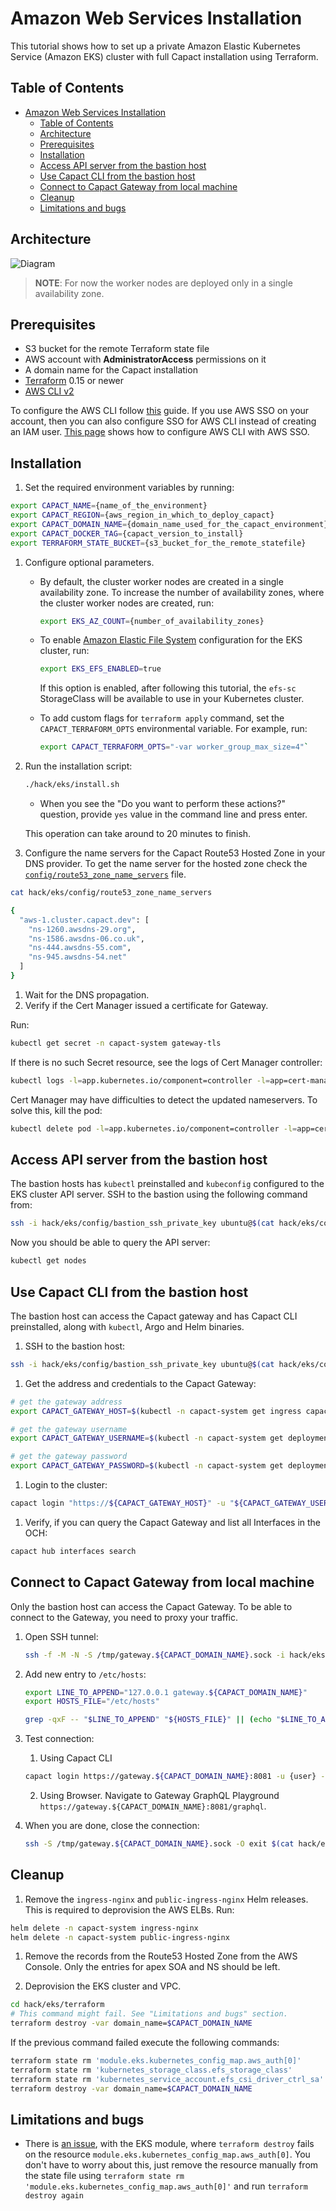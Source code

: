 # Amazon Web Services Installation

This tutorial shows how to set up a private Amazon Elastic Kubernetes Service (Amazon EKS) cluster with full Capact installation using Terraform.

## Table of Contents

<!-- toc -->

- [Amazon Web Services Installation](#amazon-web-services-installation)
  - [Table of Contents](#table-of-contents)
  - [Architecture](#architecture)
  - [Prerequisites](#prerequisites)
  - [Installation](#installation)
  - [Access API server from the bastion host](#access-api-server-from-the-bastion-host)
  - [Use Capact CLI from the bastion host](#use-capact-cli-from-the-bastion-host)
  - [Connect to Capact Gateway from local machine](#connect-to-capact-gateway-from-local-machine)
  - [Cleanup](#cleanup)
  - [Limitations and bugs](#limitations-and-bugs)

<!-- tocstop -->

## Architecture

![Diagram](./assets/Capact_EKS.svg)

> **NOTE**: For now the worker nodes are deployed only in a single availability zone.

## Prerequisites

- S3 bucket for the remote Terraform state file
- AWS account with **AdministratorAccess** permissions on it
- A domain name for the Capact installation
- [Terraform](https://www.terraform.io/downloads.html) 0.15 or newer
- [AWS CLI v2](https://docs.aws.amazon.com/cli/latest/userguide/install-cliv2.html)
  
To configure the AWS CLI follow [this](https://docs.aws.amazon.com/cli/latest/userguide/cli-configure-quickstart.html) guide.
If you use AWS SSO on your account, then you can also configure SSO for AWS CLI instead of creating an IAM user. [This page](https://docs.aws.amazon.com/cli/latest/userguide/cli-configure-sso.html) shows how to configure AWS CLI with AWS SSO.

## Installation

1. Set the required environment variables by running:
   
  ```bash
  export CAPACT_NAME={name_of_the_environment}
  export CAPACT_REGION={aws_region_in_which_to_deploy_capact}
  export CAPACT_DOMAIN_NAME={domain_name_used_for_the_capact_environment}
  export CAPACT_DOCKER_TAG={capact_version_to_install}
  export TERRAFORM_STATE_BUCKET={s3_bucket_for_the_remote_statefile}
  ```

1. Configure optional parameters.

   - By default, the cluster worker nodes are created in a single availability zone. To increase the number of availability zones, where the cluster worker nodes are created, run:
     
     ```bash
     export EKS_AZ_COUNT={number_of_availability_zones}
     ```
     
   - To enable [Amazon Elastic File System](https://aws.amazon.com/efs/) configuration for the EKS cluster, run:
      
     ```bash
     export EKS_EFS_ENABLED=true
     ```
     
     If this option is enabled, after following this tutorial, the `efs-sc` StorageClass will be available to use in your Kubernetes cluster. 

   - To add custom flags for `terraform apply` command, set the `CAPACT_TERRAFORM_OPTS` environmental variable. For example, run:
      
     ```bash
     export CAPACT_TERRAFORM_OPTS="-var worker_group_max_size=4"` 
     ```

1. Run the installation script:
   
   ```bash
   ./hack/eks/install.sh
   ```

   - When you see the "Do you want to perform these actions?" question, provide `yes` value in the command line and press enter. 
     
   This operation can take around to 20 minutes to finish.
   
1. Configure the name servers for the Capact Route53 Hosted Zone in your DNS provider. To get the name server for the hosted zone check the [`config/route53_zone_name_servers`](./config/route53_zone_name_servers) file.
  ```bash
  cat hack/eks/config/route53_zone_name_servers
  ```
  ```bash
  {
    "aws-1.cluster.capact.dev": [
      "ns-1260.awsdns-29.org",
      "ns-1586.awsdns-06.co.uk",
      "ns-444.awsdns-55.com",
      "ns-945.awsdns-54.net"
    ]
  }
  ```

1. Wait for the DNS propagation.
1. Verify if the Cert Manager issued a certificate for Gateway.

  Run:

  ```bash
  kubectl get secret -n capact-system gateway-tls
  ```

  If there is no such Secret resource, see the logs of Cert Manager controller:
  
  ```bash
  kubectl logs -l=app.kubernetes.io/component=controller -l=app=cert-manager -n capact-system
  ```
  
  Cert Manager may have difficulties to detect the updated nameservers. To solve this, kill the pod: 
  
  ```bash
  kubectl delete pod -l=app.kubernetes.io/component=controller -l=app=cert-manager -n capact-system
  ```

## Access API server from the bastion host

The bastion hosts has `kubectl` preinstalled and `kubeconfig` configured to the EKS cluster API server. SSH to the bastion using the following command from:
```bash
ssh -i hack/eks/config/bastion_ssh_private_key ubuntu@$(cat hack/eks/config/bastion_public_ip)
```

Now you should be able to query the API server:
```bash
kubectl get nodes
```

## Use Capact CLI from the bastion host

The bastion host can access the Capact gateway and has Capact CLI preinstalled, along with `kubectl`, Argo and Helm binaries.

1. SSH to the bastion host:
  ```bash
  ssh -i hack/eks/config/bastion_ssh_private_key ubuntu@$(cat hack/eks/config/bastion_public_ip)
  ```

1. Get the address and credentials to the Capact Gateway:
  ```bash
  # get the gateway address
  export CAPACT_GATEWAY_HOST=$(kubectl -n capact-system get ingress capact-gateway -ojsonpath='{.spec.rules[0].host}')

  # get the gateway username
  export CAPACT_GATEWAY_USERNAME=$(kubectl -n capact-system get deployment capact-gateway -oyaml | grep -A1 "name: APP_AUTH_USERNAME" | tail -1 | awk -F ' ' '{print $2}')

  # get the gateway password
  export CAPACT_GATEWAY_PASSWORD=$(kubectl -n capact-system get deployment capact-gateway -oyaml | grep -A1 "name: APP_AUTH_PASSWORD" | tail -1 | awk -F ' ' '{print $2}')
  ```

1. Login to the cluster:
  ```bash
  capact login "https://${CAPACT_GATEWAY_HOST}" -u "${CAPACT_GATEWAY_USERNAME}" -p "${CAPACT_GATEWAY_PASSWORD}"
  ```

1. Verify, if you can query the Capact Gateway and list all Interfaces in the OCH:
  ```bash
  capact hub interfaces search
  ```

## Connect to Capact Gateway from local machine

Only the bastion host can access the Capact Gateway. To be able to connect to the Gateway, you need to proxy your traffic.

1. Open SSH tunnel:
   ```bash
   ssh -f -M -N -S /tmp/gateway.${CAPACT_DOMAIN_NAME}.sock -i hack/eks/config/bastion_ssh_private_key ubuntu@$(cat hack/eks/config/bastion_public_ip) -L 127.0.0.1:8081:gateway.${CAPACT_DOMAIN_NAME}:443
   ``` 

1. Add new entry to `/etc/hosts`:
   ```bash
   export LINE_TO_APPEND="127.0.0.1 gateway.${CAPACT_DOMAIN_NAME}"
   export HOSTS_FILE="/etc/hosts"
   
   grep -qxF -- "$LINE_TO_APPEND" "${HOSTS_FILE}" || (echo "$LINE_TO_APPEND" | sudo tee -a "${HOSTS_FILE}" > /dev/null)
   ```

1. Test connection:
   
   1. Using Capact CLI 
   ```bash
   capact login https://gateway.${CAPACT_DOMAIN_NAME}:8081 -u {user} -p {password}
   ```

   2. Using Browser. Navigate to Gateway GraphQL Playground `https://gateway.${CAPACT_DOMAIN_NAME}:8081/graphql`.

1. When you are done, close the connection:

   ```bash
   ssh -S /tmp/gateway.${CAPACT_DOMAIN_NAME}.sock -O exit $(cat hack/eks/config/bastion_public_ip)
   ``` 

## Cleanup

1. Remove the `ingress-nginx` and `public-ingress-nginx` Helm releases. This is required to deprovision the AWS ELBs. Run:
   
  ```bash
  helm delete -n capact-system ingress-nginx
  helm delete -n capact-system public-ingress-nginx
  ```

1. Remove the records from the Route53 Hosted Zone from the AWS Console. Only the entries for apex SOA and NS should be left.

1. Deprovision the EKS cluster and VPC.
 
  ```bash
  cd hack/eks/terraform
  # This command might fail. See "Limitations and bugs" section.
  terraform destroy -var domain_name=$CAPACT_DOMAIN_NAME
  ```

  If the previous command failed execute the following commands:
 
  ```bash
  terraform state rm 'module.eks.kubernetes_config_map.aws_auth[0]'
  terraform state rm 'kubernetes_storage_class.efs_storage_class'
  terraform state rm 'kubernetes_service_account.efs_csi_driver_ctrl_sa'
  terraform destroy -var domain_name=$CAPACT_DOMAIN_NAME
  ```

## Limitations and bugs

- There is [an issue](https://github.com/terraform-aws-modules/terraform-aws-eks/issues/1162), with the EKS module, where `terraform destroy` fails on the resource `module.eks.kubernetes_config_map.aws_auth[0]`. You don't have to worry about this, just remove the resource manually from the state file using `terraform state rm 'module.eks.kubernetes_config_map.aws_auth[0]'` and run `terraform destroy again`
